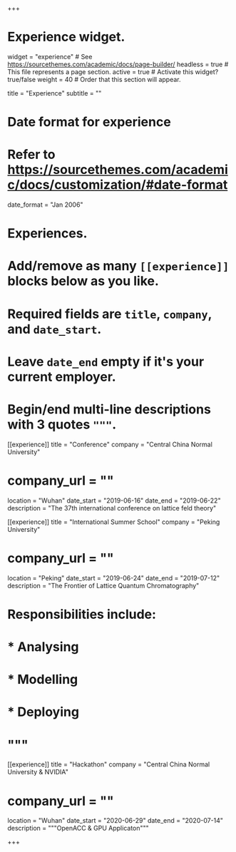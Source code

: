 +++
# Experience widget.
widget = "experience"  # See https://sourcethemes.com/academic/docs/page-builder/
headless = true  # This file represents a page section.
active = true  # Activate this widget? true/false
weight = 40  # Order that this section will appear.

title = "Experience"
subtitle = ""

# Date format for experience
#   Refer to https://sourcethemes.com/academic/docs/customization/#date-format
date_format = "Jan 2006"

# Experiences.
#   Add/remove as many `[[experience]]` blocks below as you like.
#   Required fields are `title`, `company`, and `date_start`.
#   Leave `date_end` empty if it's your current employer.
#   Begin/end multi-line descriptions with 3 quotes `"""`.

[[experience]]
  title = "Conference"
  company = "Central China Normal University"
  # company_url = ""
  location = "Wuhan"
  date_start = "2019-06-16"
  date_end = "2019-06-22"
  description = "The 37th international conference on lattice feld theory"

[[experience]]
  title = "International Summer School"
  company = "Peking University"
  # company_url = ""
  location = "Peking"
  date_start = "2019-06-24"
  date_end = "2019-07-12"
  description = "The Frontier of Lattice Quantum Chromatography"
#  Responsibilities include:
  
#  * Analysing
#  * Modelling
#  * Deploying
#  """

[[experience]]
  title = "Hackathon"
  company = "Central China Normal University & NVIDIA"
#  company_url = ""
  location = "Wuhan"
  date_start = "2020-06-29"
  date_end = "2020-07-14"
  description = """OpenACC & GPU Applicaton"""

+++
